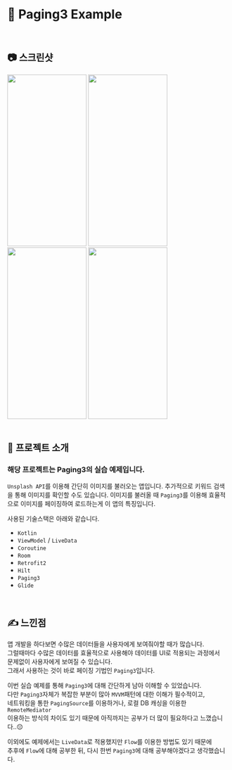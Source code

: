 # 📑 Paging3 Example
<br>  

## 📷 스크린샷
<img src="https://user-images.githubusercontent.com/79048895/171569763-94cea983-5496-40d7-b59b-90390695fa32.jpg" width="180" height="390" /> <img src="https://user-images.githubusercontent.com/79048895/171569770-fd50135b-c223-4b24-bac7-ffc65adecd8e.jpg" width="180" height="390" /> <img src="https://user-images.githubusercontent.com/79048895/171569771-7983ce77-2217-47cd-bf91-70edf9724c9f.jpg" width="180" height="390" /> <img src="https://user-images.githubusercontent.com/79048895/171569775-6b013fec-2950-4356-8b27-c18119fbecb9.jpg" width="180" height="390" />
<br>
<br>

## 📝 프로젝트 소개
### 해당 프로젝트는 Paging3의 실습 예제입니다.

`Unsplash API`를 이용해 간단히 이미지를 불러오는 앱입니다.
추가적으로 키워드 검색을 통해 이미지를 확인할 수도 있습니다.
이미지를 불러올 때 `Paging3`를 이용해 효율적으로 이미지를 
페이징하여 로드하는게 이 앱의 특징입니다.

사용된 기술스택은 아래와 같습니다.
- `Kotlin`
- `ViewModel` / `LiveData`
- `Coroutine`
- `Room`
- `Retrofit2`
- `Hilt`
- `Paging3`
- `Glide`
<br>

## ✍ 느낀점
앱 개발을 하다보면 수많은 데이터들을 사용자에게 보여줘야할 때가 많습니다.  
그럴때마다 수많은 데이터를 효율적으로 사용해야 데이터를 UI로 적용되는 과정에서   
문제없이 사용자에게 보여질 수 있습니다.  
그래서 사용하는 것이 바로 페이징 기법인 `Paging3`입니다.  

이번 실습 예제를 통해 `Paging3`에 대해 간단하게 남아 이해할 수 있었습니다.  
다만 `Paging3`자체가 복잡한 부분이 많아 `MVVM`패턴에 대한 이해가 필수적이고,  
네트워킹을 통한 `PagingSource`를 이용하거나, 로컬 DB 캐싱을 이용한 `RemoteMediator`     
이용하는 방식의 차이도 있기 때문에 아직까지는 공부가 더 많이 필요하다고 느꼈습니다..😔  

이외에도 예제에서는 `LiveData`로 적용했지만 `Flow`를 이용한 방법도 있기 때문에  
추후에 `Flow`에 대해 공부한 뒤, 다시 한번 `Paging3`에 대해 공부해야겠다고 생각했습니다.  
